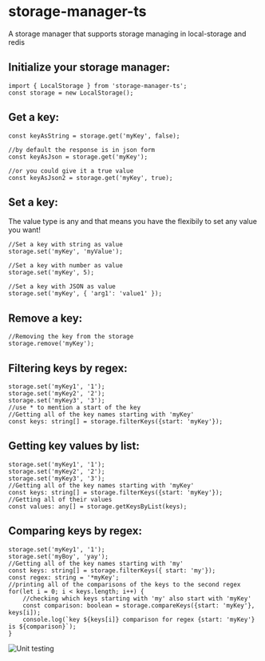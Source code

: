 # storage-manager-ts
A storage manager that supports storage managing in local-storage and redis

## Initialize your storage manager:
```
import { LocalStorage } from 'storage-manager-ts';
const storage = new LocalStorage();
```

## Get a key:
```
const keyAsString = storage.get('myKey', false);

//by default the response is in json form
const keyAsJson = storage.get('myKey');

//or you could give it a true value
const keyAsJson2 = storage.get('myKey', true);
```

## Set a key:
The value type is any and that means you have the flexibily to set any value you want!
```
//Set a key with string as value
storage.set('myKey', 'myValue');

//Set a key with number as value
storage.set('myKey', 5);

//Set a key with JSON as value
storage.set('myKey', { 'arg1': 'value1' });
```

## Remove a key:
```
//Removing the key from the storage
storage.remove('myKey');
```

## Filtering keys by regex:
```
storage.set('myKey1', '1');
storage.set('myKey2', '2');
storage.set('myKey3', '3');
//use * to mention a start of the key
//Getting all of the key names starting with 'myKey'
const keys: string[] = storage.filterKeys({start: 'myKey'});
```

## Getting key values by list:
```
storage.set('myKey1', '1');
storage.set('myKey2', '2');
storage.set('myKey3', '3');
//Getting all of the key names starting with 'myKey'
const keys: string[] = storage.filterKeys({start: 'myKey'});
//Getting all of their values
const values: any[] = storage.getKeysByList(keys);
```

## Comparing keys by regex:
```
storage.set('myKey1', '1');
storage.set('myBoy', 'yay');
//Getting all of the key names starting with 'my'
const keys: string[] = storage.filterKeys({ start: 'my'});
const regex: string = '*myKey';
//printing all of the comparisons of the keys to the second regex 
for(let i = 0; i < keys.length; i++) {
    //checking which keys starting with 'my' also start with 'myKey'
    const comparison: boolean = storage.compareKeys({start: 'myKey'}, keys[i]);
    console.log(`key ${keys[i]} comparison for regex {start: 'myKey'} is ${comparison}`);
}
```

![Unit testing](https://github.com/danitseitlin/storage-manager-ts/workflows/Unit%20testing/badge.svg)
